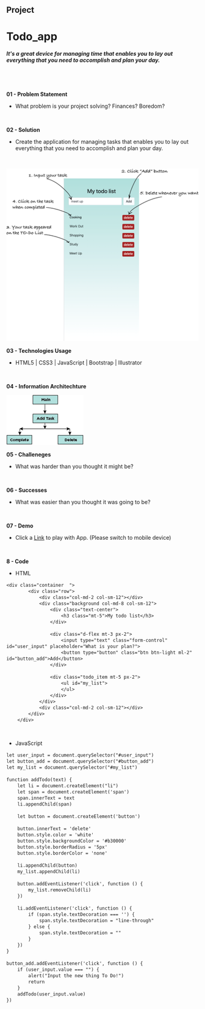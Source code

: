 ## Project

# Todo_app
##### It's a great device for managing time that enables you to lay out everything that you need to accomplish and plan your day.
<br />
<br />

**01 - Problem Statement**
- What problem is your project solving? Finances? Boredom?
<br />


**02 - Solution**
- Create the application for managing tasks that enables you to lay out everything that you need to accomplish and plan your day.
<br />

![Image](/images/instruction.png "Image")
<br />

**03 - Technologies Usage**
- HTML5 | CSS3 | JavaScript | Bootstrap | Illustrator
<br />


**04 - Information Architechture**
<br />

![IA](/images/ia.png "IA")
<br />


**05 - Challeneges**
- What was harder than you thought it might be?
<br />


**06 - Successes**
- What was easier than you thought it was going to be?
<br />


**07 - Demo**
- Click a [Link](https://teddy-photesri.github.io/Todo_app/) to play with App. (Please switch to mobile device)
<br />


**8 - Code**
- HTML
```
<div class="container  ">
        <div class="row">
            <div class="col-md-2 col-sm-12"></div>
            <div class="background col-md-8 col-sm-12">
                <div class="text-center">
                    <h3 class="mt-5">My todo list</h3>
                </div>

                <div class="d-flex mt-3 px-2">
                    <input type="text" class="form-control" id="user_input" placeholder="What is your plan?">
                    <button type="button" class="btn btn-light ml-2" id="button_add">Add</button>
                </div>

                <div class="todo_item mt-5 px-2">
                    <ul id="my_list">
                    </ul>
                </div>
            </div>
            <div class="col-md-2 col-sm-12"></div>
        </div>
    </div>
```
<br/>

- JavaScript
```
let user_input = document.querySelector("#user_input")
let button_add = document.querySelector("#button_add")
let my_list = document.querySelector("#my_list")

function addTodo(text) {
    let li = document.createElement("li")
    let span = document.createElement('span')
    span.innerText = text
    li.appendChild(span)

    let button = document.createElement('button')

    button.innerText = 'delete'
    button.style.color = 'white'
    button.style.backgroundColor = '#b30000'
    button.style.borderRadius = '5px'
    button.style.borderColor = 'none'

    li.appendChild(button)
    my_list.appendChild(li)

    button.addEventListener('click', function () {
        my_list.removeChild(li)
    })

    li.addEventListener('click', function () {
        if (span.style.textDecoration === '') {
            span.style.textDecoration = "line-through"
        } else {
            span.style.textDecoration = ""
        }
    })
}

button_add.addEventListener('click', function () {
    if (user_input.value === "") {
        alert("Input the new thing To Do!")
        return
    }
    addTodo(user_input.value)
})

```


